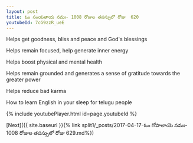 ```yaml
---
layout: post
title: ఓం సంయతాయ నమః- 1008 రోజుల తపస్సులో రోజు  620
youtubeId: 7cG9zzR_ueE
---
```

 
 
Helps get goodness, bliss and peace and God's blessings
 
Helps remain focused, help generate inner energy 
 
Helps boost physical and mental health 
 
Helps remain grounded and generates a sense of gratitude towards the greater power 
 
Helps reduce bad karma
 
How to learn English in your sleep for telugu people
 
 
 
 


{% include youtubePlayer.html id=page.youtubeId %}
 
[Next]({{ site.baseurl }}{% link split1/_posts/2017-04-17-ఓం గోపాలాయె నమః- 1008 రోజుల తపస్సులో రోజు  629.md%})
 
